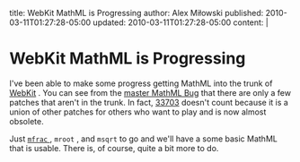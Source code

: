 title: WebKit MathML is Progressing
author: Alex Miłowski
published: 2010-03-11T01:27:28-05:00
updated: 2010-03-11T01:27:28-05:00
content: |

   # WebKit MathML is Progressing

   I've been able to make some progress getting MathML into the trunk of [WebKit](http://www.webkit.org/) .  You can see from the [master MathML Bug](https://bugs.webkit.org/show_bug.cgi?id=3251) that there are only a few patches that aren't in the trunk.  In fact, [33703](https://bugs.webkit.org/show_bug.cgi?id=33703) doesn't count because it is a union of other patches for others who want to play and is now almost obsolete.

   Just [`mfrac` ](https://bugs.webkit.org/show_bug.cgi?id=34741) , `mroot` , and `msqrt` to go and we'll have a some basic MathML that is usable.  There is, of course, quite a bit more to do.

